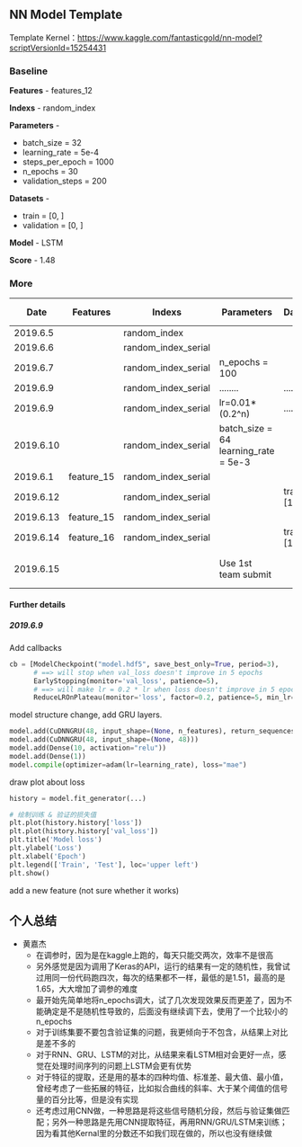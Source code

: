 ## NN Model Template

Template Kernel：<https://www.kaggle.com/fantasticgold/nn-model?scriptVersionId=15254431>



### Baseline

**Features** - features_12

**Indexs** - random_index

**Parameters** - 

+ batch_size = 32
+ learning_rate = 5e-4
+ steps_per_epoch = 1000
+ n_epochs = 30
+ validation_steps = 200

**Datasets** - 

+ train = [0, ]
+ validation = [0, ]

**Model** - LSTM

**Score** - 1.48



### More
| Date      | Features   | Indexs              | Parameters                           | Datasets   |   Model   | Public Score | Private Score |
| --------- | ---------- | ------------------- | ------------------------------------ | ---------- | --------- | ------------ | ------------- |
| 2019.6.5  |            | random_index        |                                      |            |   LSTM    |     1.52     |               |
| 2019.6.6  |            | random_index_serial |                                      |            |   LSTM    |     1.48     |               |
| 2019.6.7  |            | random_index_serial | n_epochs = 100                       |            |   LSTM    |     1.59     |               |
| 2019.6.9  |            | random_index_serial | ........                             | ....       |   GRU     |     1.53     |               |
| 2019.6.9  |            | random_index_serial | lr=0.01*(0.2^n)                      | ....       | GRU+LSTM  |    1.50224   |    2.56412    |
| 2019.6.10 |            | random_index_serial | batch_size = 64 learning_rate = 5e-3 |            |   LSTM    |     1.65     |               |
| 2019.6.1 | feature_15 | random_index_serial |                                      |            |   LSTM    |    1.50047   |    2.74354    |
| 2019.6.12 |            | random_index_serial |                                      | train=[1,] |   LSTM    |     1.54     |               |
| 2019.6.13 | feature_15 | random_index_serial ||||||
| 2019.6.14 | feature_16 | random_index_serial |                                      | train=[1,] |   LSTM    |     1.51     |               |
| 2019.6.15 |            |                     | Use 1st team submit                  |            | Use 1st team's submit |     60       |     .....     |

#### Further details

##### 2019.6.9

Add callbacks

```python
cb = [ModelCheckpoint("model.hdf5", save_best_only=True, period=3),
      # ==> will stop when val_loss doesn't improve in 5 epochs
      EarlyStopping(monitor='val_loss', patience=5),                
      # ==> will make lr = 0.2 * lr when loss doesn't improve in 5 epochs
      ReduceLROnPlateau(monitor='loss', factor=0.2, patience=5, min_lr=10e-8)]
```

model structure change, add GRU layers.

```python
model.add(CuDNNGRU(48, input_shape=(None, n_features), return_sequences=True))
model.add(CuDNNGRU(48, input_shape=(None, 48)))
model.add(Dense(10, activation="relu"))
model.add(Dense(1))
model.compile(optimizer=adam(lr=learning_rate), loss="mae")
```

draw plot about loss

```python
history = model.fit_generator(...)

# 绘制训练 & 验证的损失值
plt.plot(history.history['loss'])
plt.plot(history.history['val_loss'])
plt.title('Model loss')
plt.ylabel('Loss')
plt.xlabel('Epoch')
plt.legend(['Train', 'Test'], loc='upper left')
plt.show()
```

add a new feature (not sure whether it works)



## 个人总结

- 黄嘉杰
  - 在调参时，因为是在kaggle上跑的，每天只能交两次，效率不是很高
  - 另外感觉是因为调用了Keras的API，运行的结果有一定的随机性，我曾试过用同一份代码跑四次，每次的结果都不一样，最低的是1.51，最高的是1.65，大大增加了调参的难度
  - 最开始先简单地将n_epochs调大，试了几次发现效果反而更差了，因为不能确定是不是随机性导致的，后面没有继续调下去，使用了一个比较小的n_epochs
  - 对于训练集要不要包含验证集的问题，我更倾向于不包含，从结果上对比是差不多的
  - 对于RNN、GRU、LSTM的对比，从结果来看LSTM相对会更好一点，感觉在处理时间序列的问题上LSTM会更有优势
  - 对于特征的提取，还是用的基本的四种均值、标准差、最大值、最小值，曾经考虑了一些拓展的特征，比如拟合曲线的斜率、大于某个阈值的信号量的百分比等，但是没有实现
  - 还考虑过用CNN做，一种思路是将这些信号随机分段，然后与验证集做匹配；另外一种思路是先用CNN提取特征，再用RNN/GRU/LSTM来训练；因为看其他Kernal里的分数还不如我们现在做的，所以也没有继续做

   